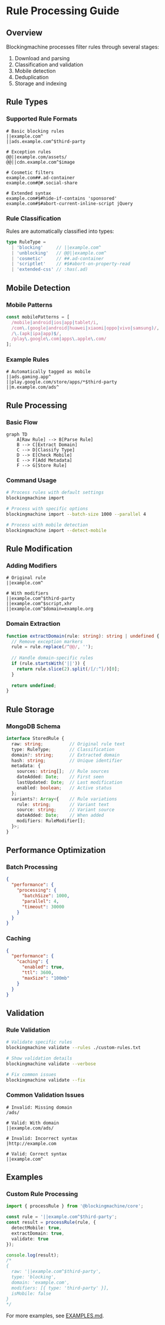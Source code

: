 # Rule Processing Guide

## Overview

Blockingmachine processes filter rules through several stages:
1. Download and parsing
2. Classification and validation
3. Mobile detection
4. Deduplication
5. Storage and indexing

## Rule Types

### Supported Rule Formats

```adblock
# Basic blocking rules
||example.com^
||ads.example.com^$third-party

# Exception rules
@@||example.com/assets/
@@||cdn.example.com^$image

# Cosmetic filters
example.com##.ad-container
example.com#@#.social-share

# Extended syntax
example.com#$#hide-if-contains 'sponsored'
example.com#$#abort-current-inline-script jQuery
```

### Rule Classification

Rules are automatically classified into types:

```typescript
type RuleType =
  | 'blocking'     // ||example.com^
  | 'unblocking'   // @@||example.com^
  | 'cosmetic'     // ##.ad-container
  | 'scriptlet'    // #$#abort-on-property-read
  | 'extended-css' // :has(.ad)
```

## Mobile Detection

### Mobile Patterns
```typescript
const mobilePatterns = [
  /mobile|android|ios|app|tablet/i,
  /com\.(google|android|huawei|xiaomi|oppo|vivo|samsung)/,
  /\.(apk|ipa|app)$/,
  /play\.google\.com|apps\.apple\.com/
];
```

### Example Rules
```adblock
# Automatically tagged as mobile
||ads.gaming.app^
||play.google.com/store/apps/*$third-party
||m.example.com/ads^
```

## Rule Processing

### Basic Flow
```mermaid
graph TD
    A[Raw Rule] --> B[Parse Rule]
    B --> C[Extract Domain]
    C --> D[Classify Type]
    D --> E[Check Mobile]
    E --> F[Add Metadata]
    F --> G[Store Rule]
```

### Command Usage
```bash
# Process rules with default settings
blockingmachine import

# Process with specific options
blockingmachine import --batch-size 1000 --parallel 4

# Process with mobile detection
blockingmachine import --detect-mobile
```

## Rule Modification

### Adding Modifiers
```adblock
# Original rule
||example.com^

# With modifiers
||example.com^$third-party
||example.com^$script,xhr
||example.com^$domain=example.org
```

### Domain Extraction
```typescript
function extractDomain(rule: string): string | undefined {
  // Remove exception markers
  rule = rule.replace(/^@@/, '');
  
  // Handle domain-specific rules
  if (rule.startsWith('||')) {
    return rule.slice(2).split(/[/:^]/)[0];
  }
  
  return undefined;
}
```

## Rule Storage

### MongoDB Schema
```typescript
interface StoredRule {
  raw: string;          // Original rule text
  type: RuleType;       // Classification
  domain?: string;      // Extracted domain
  hash: string;         // Unique identifier
  metadata: {
    sources: string[];  // Rule sources
    dateAdded: Date;    // First seen
    lastUpdated: Date;  // Last modification
    enabled: boolean;   // Active status
  };
  variants?: Array<{    // Rule variations
    rule: string;       // Variant text
    source: string;     // Variant source
    dateAdded: Date;    // When added
    modifiers: RuleModifier[];
  }>;
}
```

## Performance Optimization

### Batch Processing
```json
{
  "performance": {
    "processing": {
      "batchSize": 1000,
      "parallel": 4,
      "timeout": 30000
    }
  }
}
```

### Caching
```json
{
  "performance": {
    "caching": {
      "enabled": true,
      "ttl": 3600,
      "maxSize": "100mb"
    }
  }
}
```

## Validation

### Rule Validation
```bash
# Validate specific rules
blockingmachine validate --rules ./custom-rules.txt

# Show validation details
blockingmachine validate --verbose

# Fix common issues
blockingmachine validate --fix
```

### Common Validation Issues
```adblock
# Invalid: Missing domain
/ads/

# Valid: With domain
||example.com/ads/

# Invalid: Incorrect syntax
|http://example.com

# Valid: Correct syntax
||example.com^
```

## Examples

### Custom Rule Processing
```typescript
import { processRule } from '@blockingmachine/core';

const rule = '||example.com^$third-party';
const result = processRule(rule, {
  detectMobile: true,
  extractDomain: true,
  validate: true
});

console.log(result);
/*
{
  raw: '||example.com^$third-party',
  type: 'blocking',
  domain: 'example.com',
  modifiers: [{ type: 'third-party' }],
  isMobile: false
}
*/
```

For more examples, see [EXAMPLES.md](../EXAMPLES.md).